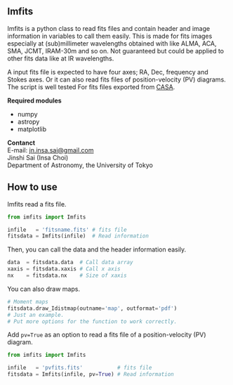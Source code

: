 Imfits
-----------------------
Imfits is a python class to read fits files and contain header and image information in variables to call them easily. This is made for fits images especially at (sub)millimeter wavelengths obtained with like ALMA, ACA, SMA, JCMT, IRAM-30m and so on. Not guaranteed but could be applied to other fits data like at IR wavelengths.

A input fits file is expected to have four axes; RA, Dec, frequency and Stokes axes. Or it can also read fits files of position-velocity (PV) diagrams. The script is well tested For fits files exported from [CASA](https://casa.nrao.edu).


**Required modules**
- numpy
- astropy
- matplotlib


**Contanct**  
E-mail: jn.insa.sai@gmail.com  
Jinshi Sai (Insa Choi)  
Department of Astronomy, the University of Tokyo


How to use
---------------

Imfits read a fits file.

```python
from imfits import Imfits

infile   = 'fitsname.fits' # fits file
fitsdata = Imfits(infile)  # Read information
```

Then, you can call the data and the header information easily.

```python
data  = fitsdata.data  # Call data array
xaxis = fitsdata.xaxis # Call x axis
nx    = fitsdata.nx    # Size of xaxis
```

You can also draw maps.

```python
# Moment maps
fitsdata.draw_Idistmap(outname='map', outformat='pdf')
# Just an example.
# Put more options for the function to work correctly.
```

Add ```pv=True``` as an option to read a fits file of a position-velocity (PV) diagram.

```python
from imfits import Imfits

infile   = 'pvfits.fits'           # fits file
fitsdata = Imfits(infile, pv=True) # Read information
```